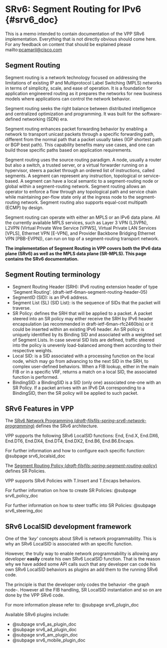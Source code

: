 # SRv6: Segment Routing for IPv6    {#srv6_doc}

This is a memo intended to contain documentation of the VPP SRv6 implementation.
Everything that is not directly obvious should come here.
For any feedback on content that should be explained please mailto:pcamaril@cisco.com

## Segment Routing

Segment routing is a network technology focused on addressing the limitations of existing IP and Multiprotocol Label Switching (MPLS) networks in terms of simplicity, scale, and ease of operation. It is a foundation for application engineered routing as it prepares the networks for new business models where applications can control the network behavior.

Segment routing seeks the right balance between distributed intelligence and centralized optimization and programming. It was built for the software-defined networking (SDN) era.

Segment routing enhances packet forwarding behavior by enabling a network to transport unicast packets through a specific forwarding path, different from the normal path that a packet usually takes (IGP shortest path or BGP best path). This capability benefits many use cases, and one can build those specific paths based on application requirements.

Segment routing uses the source routing paradigm. A node, usually a router but also a switch, a trusted server, or a virtual forwarder running on a hypervisor, steers a packet through an ordered list of instructions, called segments. A segment can represent any instruction, topological or service-based. A segment can have a local semantic to a segment-routing node or global within a segment-routing network. Segment routing allows an operator to enforce a flow through any topological path and service chain while maintaining per-flow state only at the ingress node to the segment-routing network. Segment routing also supports equal-cost multipath (ECMP) by design.

Segment routing can operate with either an MPLS or an IPv6 data plane. All the currently available MPLS services, such as Layer 3 VPN (L3VPN), L2VPN (Virtual Private Wire Service [VPWS], Virtual Private LAN Services [VPLS], Ethernet VPN [E-VPN], and Provider Backbone Bridging Ethernet VPN [PBB-EVPN]), can run on top of a segment-routing transport network.

**The implementation of Segment Routing in VPP covers both the IPv6 data plane (SRv6) as well as the MPLS data plane (SR-MPLS). This page contains the SRv6 documentation.**

## Segment Routing terminology

* Segment Routing Header (SRH): IPv6 routing extension header of type 'Segment Routing'. (draft-ietf-6man-segment-routing-header-05)
* SegmentID (SID): is an IPv6 address.
* Segment List (SL) (SID List): is the sequence of SIDs that the packet will traverse.
* SR Policy: defines the SRH that will be applied to a packet. A packet steered into an SR policy may either receive the SRH by IPv6 header encapsulation (as recommended in draft-ietf-6man-rfc2460bis) or it could be inserted within an existing IPv6 header. An SR policy is uniquely identified by its Binding SID and associated with a weighted set of Segment Lists. In case several SID lists are defined, traffic steered into the policy is unevenly load-balanced among them according to their respective weights.
* Local SID: is a SID associated with a processing function on the local node, which may go from advancing to the next SID in the SRH, to complex user-defined behaviors. When a FIB lookup, either in the main FIB or in a specific VRF, returns a match on a local SID, the associated function is performed.
* BindingSID: a BindingSID is a SID (only one) associated one-one with an SR Policy. If a packet arrives with an IPv6 DA corresponding to a BindingSID, then the SR policy will be applied to such packet.

## SRv6 Features in VPP

The <a href="https://datatracker.ietf.org/doc/draft-filsfils-spring-srv6-network-programming/">SRv6 Network Programming (*draft-filsfils-spring-srv6-network-programming*)</a> defines the SRv6 architecture.

VPP supports the following SRv6 LocalSID functions: End, End.X, End.DX6, End.DT6, End.DX4, End.DT4, End.DX2, End.B6, End.B6.Encaps.

For further information and how to configure each specific function: @subpage srv6_localsid_doc


The <a href="https://datatracker.ietf.org/doc/draft-filsfils-spring-segment-routing-policy/">Segment Routing Policy (*draft-filsfils-spring-segment-routing-policy*)</a> defines SR Policies.

VPP supports SRv6 Policies with T.Insert and T.Encaps behaviors.

For further information on how to create SR Policies: @subpage srv6_policy_doc

For further information on how to steer traffic into SR Policies: @subpage srv6_steering_doc

## SRv6 LocalSID development framework

One of the *'key'* concepts about SRv6 is network programmability. This is why an SRv6 LocalSID is associated with an specific function. 

However, the trully way to enable network programmability is allowing any developer **easily** create his own SRv6 LocalSID function. That is the reason why we have added some API calls such that any developer can code his own SRv6 LocalSID behaviors as plugins an add them to the running SRv6 code.

The principle is that the developer only codes the behavior -the graph node-. However all the FIB handling, SR LocalSID instantiation and so on are done by the VPP SRv6 code.

For more information please refer to: @subpage srv6_plugin_doc

Available SRv6 plugins include:

- @subpage srv6_as_plugin_doc
- @subpage srv6_ad_plugin_doc
- @subpage srv6_am_plugin_doc
- @subpage srv6_mobile_plugin_doc

